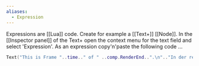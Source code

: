 ```yaml
---
aliases:
  - Expression
---
```


Expressions are [[Lua]] code. Create for example a [[Text+]] [[Node]]. In the [[Inspector panel]] of the Text+ open the context menu for the text field and select 'Expression'. As an expression copy'n'paste the following code ...
```lua
Text("This is Frame "..time.." of " ..comp.RenderEnd..".\n".."In der realen Welt ist es gerade\n"..os.date("%H Uhr %M und %S Sekunden")..".\nI'm running on\n"..jit.os.." on a "..jit.arch.." architecture.\nMy current font size is \nat about "..string.format("%.2f",self.Size)..".")
```


